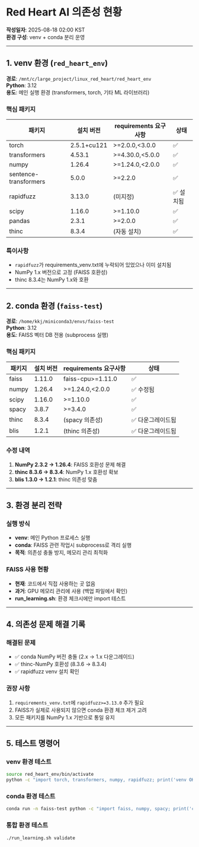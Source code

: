 # Red Heart AI 의존성 현황

**작성일자**: 2025-08-18 02:00 KST  
**환경 구성**: venv + conda 분리 운영

---

## 1. venv 환경 (`red_heart_env`)
**경로**: `/mnt/c/large_project/linux_red_heart/red_heart_env`  
**Python**: 3.12  
**용도**: 메인 실행 환경 (transformers, torch, 기타 ML 라이브러리)

### 핵심 패키지
| 패키지 | 설치 버전 | requirements 요구사항 | 상태 |
|--------|-----------|---------------------|------|
| torch | 2.5.1+cu121 | >=2.0.0,<3.0.0 | ✅ |
| transformers | 4.53.1 | >=4.30.0,<5.0.0 | ✅ |
| numpy | 1.26.4 | >=1.24.0,<2.0.0 | ✅ |
| sentence-transformers | 5.0.0 | >=2.2.0 | ✅ |
| rapidfuzz | 3.13.0 | (미지정) | ✅ 설치됨 |
| scipy | 1.16.0 | >=1.10.0 | ✅ |
| pandas | 2.3.1 | >=2.0.0 | ✅ |
| thinc | 8.3.4 | (자동 설치) | ✅ |

### 특이사항
- `rapidfuzz`가 requirements_venv.txt에 누락되어 있었으나 이미 설치됨
- NumPy 1.x 버전으로 고정 (FAISS 호환성)
- thinc 8.3.4는 NumPy 1.x와 호환

---

## 2. conda 환경 (`faiss-test`)
**경로**: `/home/kkj/miniconda3/envs/faiss-test`  
**Python**: 3.12  
**용도**: FAISS 벡터 DB 전용 (subprocess 실행)

### 핵심 패키지
| 패키지 | 설치 버전 | requirements 요구사항 | 상태 |
|--------|-----------|---------------------|------|
| faiss | 1.11.0 | faiss-cpu>=1.11.0 | ✅ |
| numpy | 1.26.4 | >=1.24.0,<2.0.0 | ✅ 수정됨 |
| scipy | 1.16.0 | >=1.10.0 | ✅ |
| spacy | 3.8.7 | >=3.4.0 | ✅ |
| thinc | 8.3.4 | (spacy 의존성) | ✅ 다운그레이드됨 |
| blis | 1.2.1 | (thinc 의존성) | ✅ 다운그레이드됨 |

### 수정 내역
1. **NumPy 2.3.2 → 1.26.4**: FAISS 호환성 문제 해결
2. **thinc 8.3.6 → 8.3.4**: NumPy 1.x 호환성 확보
3. **blis 1.3.0 → 1.2.1**: thinc 의존성 맞춤

---

## 3. 환경 분리 전략

### 실행 방식
- **venv**: 메인 Python 프로세스 실행
- **conda**: FAISS 관련 작업시 subprocess로 격리 실행
- **목적**: 의존성 충돌 방지, 메모리 관리 최적화

### FAISS 사용 현황
- **현재**: 코드에서 직접 사용하는 곳 없음
- **과거**: GPU 메모리 관리에 사용 (백업 파일에서 확인)
- **run_learning.sh**: 환경 체크시에만 import 테스트

---

## 4. 의존성 문제 해결 기록

### 해결된 문제
- ✅ conda NumPy 버전 충돌 (2.x → 1.x 다운그레이드)
- ✅ thinc-NumPy 호환성 (8.3.6 → 8.3.4)
- ✅ rapidfuzz venv 설치 확인

### 권장 사항
1. `requirements_venv.txt`에 `rapidfuzz>=3.13.0` 추가 필요
2. FAISS가 실제로 사용되지 않으면 conda 환경 체크 제거 고려
3. 모든 패키지를 NumPy 1.x 기반으로 통일 유지

---

## 5. 테스트 명령어

### venv 환경 테스트
```bash
source red_heart_env/bin/activate
python -c "import torch, transformers, numpy, rapidfuzz; print('venv OK')"
```

### conda 환경 테스트  
```bash
conda run -n faiss-test python -c "import faiss, numpy, spacy; print('conda OK')"
```

### 통합 환경 테스트
```bash
./run_learning.sh validate
```